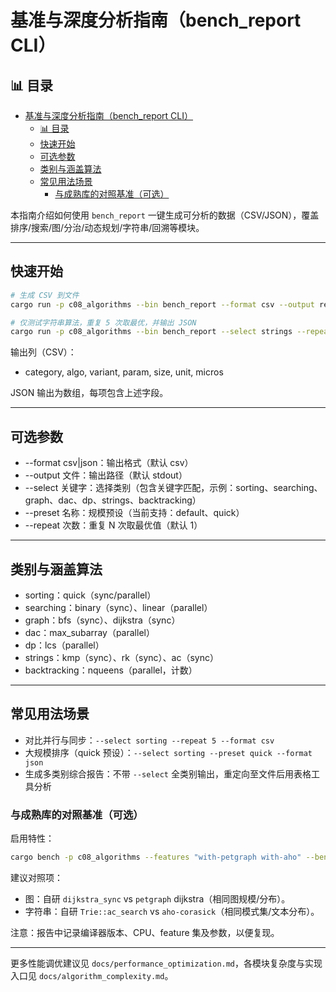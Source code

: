 ﻿# 基准与深度分析指南（bench_report CLI）

## 📊 目录

- [基准与深度分析指南（bench\_report CLI）](#基准与深度分析指南bench_report-cli)
  - [📊 目录](#-目录)
  - [快速开始](#快速开始)
  - [可选参数](#可选参数)
  - [类别与涵盖算法](#类别与涵盖算法)
  - [常见用法场景](#常见用法场景)
    - [与成熟库的对照基准（可选）](#与成熟库的对照基准可选)

本指南介绍如何使用 `bench_report` 一键生成可分析的数据（CSV/JSON），覆盖排序/搜索/图/分治/动态规划/字符串/回溯等模块。

---

## 快速开始

```bash
# 生成 CSV 到文件
cargo run -p c08_algorithms --bin bench_report --format csv --output report.csv

# 仅测试字符串算法，重复 5 次取最优，并输出 JSON
cargo run -p c08_algorithms --bin bench_report --select strings --repeat 5 --format json --output report.json
```

输出列（CSV）：

- category, algo, variant, param, size, unit, micros

JSON 输出为数组，每项包含上述字段。

---

## 可选参数

- --format csv|json：输出格式（默认 csv）
- --output 文件：输出路径（默认 stdout）
- --select 关键字：选择类别（包含关键字匹配，示例：sorting、searching、graph、dac、dp、strings、backtracking）
- --preset 名称：规模预设（当前支持：default、quick）
- --repeat 次数：重复 N 次取最优值（默认 1）

---

## 类别与涵盖算法

- sorting：quick（sync/parallel）
- searching：binary（sync）、linear（parallel）
- graph：bfs（sync）、dijkstra（sync）
- dac：max_subarray（parallel）
- dp：lcs（parallel）
- strings：kmp（sync）、rk（sync）、ac（sync）
- backtracking：nqueens（parallel，计数）

---

## 常见用法场景

- 对比并行与同步：`--select sorting --repeat 5 --format csv`
- 大规模排序（quick 预设）：`--select sorting --preset quick --format json`
- 生成多类别综合报告：不带 `--select` 全类别输出，重定向至文件后用表格工具分析

### 与成熟库的对照基准（可选）

启用特性：

```bash
cargo bench -p c08_algorithms --features "with-petgraph with-aho" --bench alg_benches
```

建议对照项：

- 图：自研 `dijkstra_sync` vs `petgraph` dijkstra（相同图规模/分布）。
- 字符串：自研 `Trie::ac_search` vs `aho-corasick`（相同模式集/文本分布）。

注意：报告中记录编译器版本、CPU、feature 集及参数，以便复现。

---

更多性能调优建议见 `docs/performance_optimization.md`，各模块复杂度与实现入口见 `docs/algorithm_complexity.md`。
